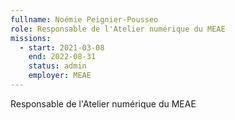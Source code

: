 ```yaml
---
fullname: Noémie Peignier-Pousseo
role: Responsable de l'Atelier numérique du MEAE
missions:
  - start: 2021-03-08
    end: 2022-08-31
    status: admin
    employer: MEAE
---
```


Responsable de l'Atelier numérique du MEAE
